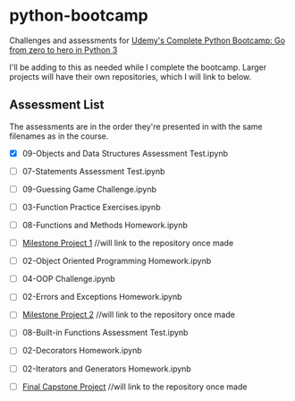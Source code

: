 # python-bootcamp
Challenges and assessments for [Udemy's Complete Python Bootcamp: Go from zero to hero in Python 3](https://www.udemy.com/complete-python-bootcamp/)

I'll be adding to this as needed while I complete the bootcamp. Larger projects will have their own repositories, which I will link to below.

## Assessment List
The assessments are in the order they're presented in with the same filenames as in the course.

- [x] 09-Objects and Data Structures Assessment Test.ipynb

- [ ] 07-Statements Assessment Test.ipynb

- [ ] 09-Guessing Game Challenge.ipynb

- [ ] 03-Function Practice Exercises.ipynb

- [ ] 08-Functions and Methods Homework.ipynb

- [ ] [Milestone Project 1](https://github.com/kjschmidt913/python-bootcamp) //will link to the repository once made

- [ ] 02-Object Oriented Programming Homework.ipynb

- [ ] 04-OOP Challenge.ipynb

- [ ] 02-Errors and Exceptions Homework.ipynb

- [ ] [Milestone Project 2](https://github.com/kjschmidt913/python-bootcamp) //will link to the repository once made

- [ ] 08-Built-in Functions Assessment Test.ipynb

- [ ] 02-Decorators Homework.ipynb

- [ ] 02-Iterators and Generators Homework.ipynb

- [ ] [Final Capstone Project](https://github.com/kjschmidt913/python-bootcamp) //will link to the repository once made
